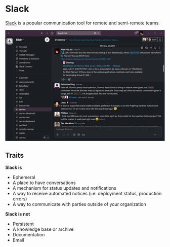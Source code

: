 # Slack

[Slack](https://slack.com/) is a popular communication tool for remote and semi-remote teams.

![](slack-overview.jpg)

## Traits

**Slack is**
- Ephemeral
- A place to have conversations
- A mechanism for status updates and notifications
- A way to receive automated notices (i.e. deployment status, production errors)
- A way to communicate with parties outside of your organization

**Slack is not**
- Persistent
- A knowledge base or archive
- Documentation
- Email
